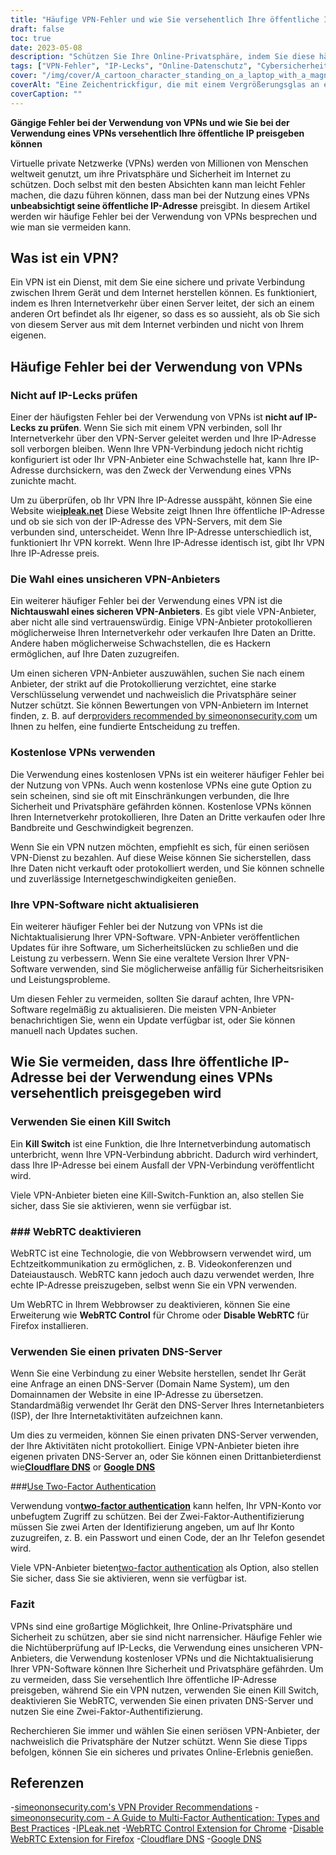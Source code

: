 ```yaml
---
title: "Häufige VPN-Fehler und wie Sie versehentlich Ihre öffentliche IP preisgeben"
draft: false
toc: true
date: 2023-05-08
description: "Schützen Sie Ihre Online-Privatsphäre, indem Sie diese häufigen VPN-Fehler vermeiden, durch die Ihre öffentliche IP-Adresse versehentlich durchsickern kann"
tags: ["VPN-Fehler", "IP-Lecks", "Online-Datenschutz", "Cybersicherheit", "Internetsicherheit", "virtuelles privates Netzwerk", "WebRTC", "DNS-Server", "VPN-Anbieter", "Zwei-Faktor-Authentifizierung", "VPN-Software", "Notschalter", "Datenschutz", "Internetprivatsphäre", "Cyber-Bedrohungen", "Datensicherheit", "Netzwerksicherheit", "Online-Sicherheit", "Online-Anonymität", "anonymes Surfen"]
cover: "/img/cover/A_cartoon_character_standing_on_a_laptop_with_a_magnifying_glass.png"
coverAlt: "Eine Zeichentrickfigur, die mit einem Vergrößerungsglas an einem Laptop steht und nach Online-Privatsphäre sucht."
coverCaption: ""
---
```


**Gängige Fehler bei der Verwendung von VPNs und wie Sie bei der Verwendung eines VPNs versehentlich Ihre öffentliche IP preisgeben können**

Virtuelle private Netzwerke (VPNs) werden von Millionen von Menschen weltweit genutzt, um ihre Privatsphäre und Sicherheit im Internet zu schützen. Doch selbst mit den besten Absichten kann man leicht Fehler machen, die dazu führen können, dass man bei der Nutzung eines VPNs **unbeabsichtigt seine öffentliche IP-Adresse** preisgibt. In diesem Artikel werden wir häufige Fehler bei der Verwendung von VPNs besprechen und wie man sie vermeiden kann.

## Was ist ein VPN?

Ein VPN ist ein Dienst, mit dem Sie eine sichere und private Verbindung zwischen Ihrem Gerät und dem Internet herstellen können. Es funktioniert, indem es Ihren Internetverkehr über einen Server leitet, der sich an einem anderen Ort befindet als Ihr eigener, so dass es so aussieht, als ob Sie sich von diesem Server aus mit dem Internet verbinden und nicht von Ihrem eigenen.

## Häufige Fehler bei der Verwendung von VPNs

### Nicht auf IP-Lecks prüfen

Einer der häufigsten Fehler bei der Verwendung von VPNs ist **nicht auf IP-Lecks zu prüfen**. Wenn Sie sich mit einem VPN verbinden, soll Ihr Internetverkehr über den VPN-Server geleitet werden und Ihre IP-Adresse soll verborgen bleiben. Wenn Ihre VPN-Verbindung jedoch nicht richtig konfiguriert ist oder Ihr VPN-Anbieter eine Schwachstelle hat, kann Ihre IP-Adresse durchsickern, was den Zweck der Verwendung eines VPNs zunichte macht.

Um zu überprüfen, ob Ihr VPN Ihre IP-Adresse ausspäht, können Sie eine Website wie[**ipleak.net**](https://ipleak.net/) Diese Website zeigt Ihnen Ihre öffentliche IP-Adresse und ob sie sich von der IP-Adresse des VPN-Servers, mit dem Sie verbunden sind, unterscheidet. Wenn Ihre IP-Adresse unterschiedlich ist, funktioniert Ihr VPN korrekt. Wenn Ihre IP-Adresse identisch ist, gibt Ihr VPN Ihre IP-Adresse preis.

### Die Wahl eines unsicheren VPN-Anbieters

Ein weiterer häufiger Fehler bei der Verwendung eines VPN ist die **Nichtauswahl eines sicheren VPN-Anbieters**. Es gibt viele VPN-Anbieter, aber nicht alle sind vertrauenswürdig. Einige VPN-Anbieter protokollieren möglicherweise Ihren Internetverkehr oder verkaufen Ihre Daten an Dritte. Andere haben möglicherweise Schwachstellen, die es Hackern ermöglichen, auf Ihre Daten zuzugreifen.

Um einen sicheren VPN-Anbieter auszuwählen, suchen Sie nach einem Anbieter, der strikt auf die Protokollierung verzichtet, eine starke Verschlüsselung verwendet und nachweislich die Privatsphäre seiner Nutzer schützt. Sie können Bewertungen von VPN-Anbietern im Internet finden, z. B. auf der[providers recommended by simeononsecurity.com](https://simeononsecurity.com/recommendations/vpns/) um Ihnen zu helfen, eine fundierte Entscheidung zu treffen.

### Kostenlose VPNs verwenden

Die Verwendung eines kostenlosen VPNs ist ein weiterer häufiger Fehler bei der Nutzung von VPNs. Auch wenn kostenlose VPNs eine gute Option zu sein scheinen, sind sie oft mit Einschränkungen verbunden, die Ihre Sicherheit und Privatsphäre gefährden können. Kostenlose VPNs können Ihren Internetverkehr protokollieren, Ihre Daten an Dritte verkaufen oder Ihre Bandbreite und Geschwindigkeit begrenzen.

Wenn Sie ein VPN nutzen möchten, empfiehlt es sich, für einen seriösen VPN-Dienst zu bezahlen. Auf diese Weise können Sie sicherstellen, dass Ihre Daten nicht verkauft oder protokolliert werden, und Sie können schnelle und zuverlässige Internetgeschwindigkeiten genießen.

### Ihre VPN-Software nicht aktualisieren

Ein weiterer häufiger Fehler bei der Nutzung von VPNs ist die Nichtaktualisierung Ihrer VPN-Software. VPN-Anbieter veröffentlichen Updates für ihre Software, um Sicherheitslücken zu schließen und die Leistung zu verbessern. Wenn Sie eine veraltete Version Ihrer VPN-Software verwenden, sind Sie möglicherweise anfällig für Sicherheitsrisiken und Leistungsprobleme.

Um diesen Fehler zu vermeiden, sollten Sie darauf achten, Ihre VPN-Software regelmäßig zu aktualisieren. Die meisten VPN-Anbieter benachrichtigen Sie, wenn ein Update verfügbar ist, oder Sie können manuell nach Updates suchen.

## Wie Sie vermeiden, dass Ihre öffentliche IP-Adresse bei der Verwendung eines VPNs versehentlich preisgegeben wird

### Verwenden Sie einen Kill Switch

Ein **Kill Switch** ist eine Funktion, die Ihre Internetverbindung automatisch unterbricht, wenn Ihre VPN-Verbindung abbricht. Dadurch wird verhindert, dass Ihre IP-Adresse bei einem Ausfall der VPN-Verbindung veröffentlicht wird.

Viele VPN-Anbieter bieten eine Kill-Switch-Funktion an, also stellen Sie sicher, dass Sie sie aktivieren, wenn sie verfügbar ist.

### ### WebRTC deaktivieren

WebRTC ist eine Technologie, die von Webbrowsern verwendet wird, um Echtzeitkommunikation zu ermöglichen, z. B. Videokonferenzen und Dateiaustausch. WebRTC kann jedoch auch dazu verwendet werden, Ihre echte IP-Adresse preiszugeben, selbst wenn Sie ein VPN verwenden.

Um WebRTC in Ihrem Webbrowser zu deaktivieren, können Sie eine Erweiterung wie **WebRTC Control** für Chrome oder **Disable WebRTC** für Firefox installieren.

### Verwenden Sie einen privaten DNS-Server

Wenn Sie eine Verbindung zu einer Website herstellen, sendet Ihr Gerät eine Anfrage an einen DNS-Server (Domain Name System), um den Domainnamen der Website in eine IP-Adresse zu übersetzen. Standardmäßig verwendet Ihr Gerät den DNS-Server Ihres Internetanbieters (ISP), der Ihre Internetaktivitäten aufzeichnen kann.

Um dies zu vermeiden, können Sie einen privaten DNS-Server verwenden, der Ihre Aktivitäten nicht protokolliert. Einige VPN-Anbieter bieten ihre eigenen privaten DNS-Server an, oder Sie können einen Drittanbieterdienst wie[**Cloudflare DNS**](https://1.1.1.1/) or [**Google DNS**](https://developers.google.com/speed/public-dns) 

###[Use Two-Factor Authentication](https://simeononsecurity.com/articles/what-are-the-diferent-kinds-of-factors-in-mfa/)

Verwendung von[**two-factor authentication**](https://simeononsecurity.com/articles/what-are-the-diferent-kinds-of-factors-in-mfa/) kann helfen, Ihr VPN-Konto vor unbefugtem Zugriff zu schützen. Bei der Zwei-Faktor-Authentifizierung müssen Sie zwei Arten der Identifizierung angeben, um auf Ihr Konto zuzugreifen, z. B. ein Passwort und einen Code, der an Ihr Telefon gesendet wird.

Viele VPN-Anbieter bieten[two-factor authentication](https://simeononsecurity.com/articles/what-are-the-diferent-kinds-of-factors-in-mfa/) als Option, also stellen Sie sicher, dass Sie sie aktivieren, wenn sie verfügbar ist.

### Fazit

VPNs sind eine großartige Möglichkeit, Ihre Online-Privatsphäre und Sicherheit zu schützen, aber sie sind nicht narrensicher. Häufige Fehler wie die Nichtüberprüfung auf IP-Lecks, die Verwendung eines unsicheren VPN-Anbieters, die Verwendung kostenloser VPNs und die Nichtaktualisierung Ihrer VPN-Software können Ihre Sicherheit und Privatsphäre gefährden. Um zu vermeiden, dass Sie versehentlich Ihre öffentliche IP-Adresse preisgeben, während Sie ein VPN nutzen, verwenden Sie einen Kill Switch, deaktivieren Sie WebRTC, verwenden Sie einen privaten DNS-Server und nutzen Sie eine Zwei-Faktor-Authentifizierung.

Recherchieren Sie immer und wählen Sie einen seriösen VPN-Anbieter, der nachweislich die Privatsphäre der Nutzer schützt. Wenn Sie diese Tipps befolgen, können Sie ein sicheres und privates Online-Erlebnis genießen.

## Referenzen

-[simeononsecurity.com's VPN Provider Recommendations](https://simeononsecurity.com/recommendations/vpns/)
-[simeononsecurity.com - A Guide to Multi-Factor Authentication: Types and Best Practices](https://simeononsecurity.com/articles/what-are-the-diferent-kinds-of-factors-in-mfa/)
-[IPLeak.net](https://ipleak.net/)
-[WebRTC Control Extension for Chrome](https://chrome.google.com/webstore/detail/webrtc-control/fjkmabmdepjfammlpliljpnbhleegehm?hl=en)
-[Disable WebRTC Extension for Firefox](https://addons.mozilla.org/en-US/firefox/addon/happy-bonobo-disable-webrtc/?utm_source=addons.mozilla.org&utm_medium=referral&utm_content=search)
-[Cloudflare DNS](https://1.1.1.1/)
-[Google DNS](https://developers.google.com/speed/public-dns)

